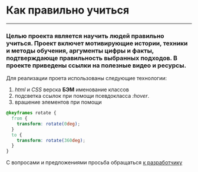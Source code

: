 # Как правильно учиться
------
### Целью проекта является научить людей правильно учиться. Проект включет мотивирующие истории, техники и методы обучения, аргументы цифры и факты, подтверждающе правильность выбранных подходов. В проекте приведены ссылки на полезные видео и ресурсы. 
Для реализации проета использованы следующие технологии:  
1. *html* и *CSS* верска
**БЭМ** именование классов  
2. подсветка ссылок при помощи псевдокласса *:hover*.
3. врашение элементов при помощи 
```CSS
@keyframes rotate {
  from {
    transform: rotate(0deg);
  }
  to {
    transform: rotate(360deg);
  }
}
``` 
С вопросами и предложениями просьба обращаться [к разработчику](https://www.facebook.com/amolokanoff)
